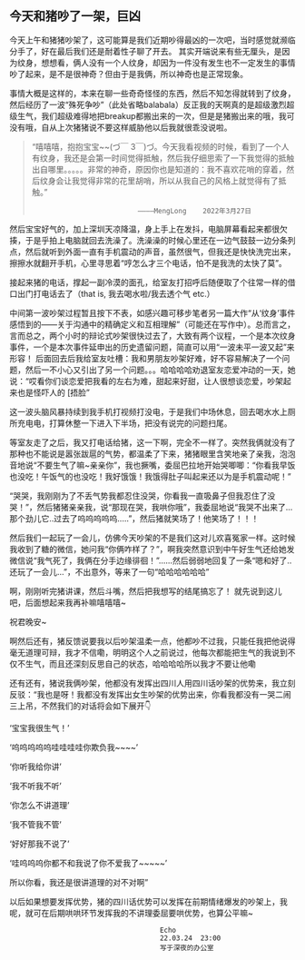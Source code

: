 ## 今天和猪吵了一架，巨凶

今天上午和猪猪吵架了，这可能算是我们近期吵得最凶的一次吧，当时感觉就濒临分手了，好在最后我们还是耐着性子聊了开去。
其实开端说来有些无厘头，是因为纹身，想想看，俩人没有一个人纹身，却因为一件没有发生也不一定发生的事情吵了起来，是不是很神奇？但由于是我俩，所以神奇也是正常现象。

事情大概是这样的，本来在聊一些奇奇怪怪的东西，然后不知怎得就转到了纹身，然后经历了一波“殊死争吵”（此处省略balabala）反正我的天啊真的是超级激烈超级生气，我们超级难得地把breakup都搬出来的一次，但是是猪搬出来的哦，我可没有哦，自从上次猪猪说不要这样威胁他以后我就很乖没说啦。
>“嘻嘻嘻，抱抱宝宝~~(づ￣ 3￣)づ。今天我看视频的时候，看到了一个人有纹身，我还是会第一时间觉得抵触，然后我仔细思索了一下我觉得的抵触出自哪里。。。。。非常的神奇，原因你也是知道的：我不喜欢花哨的穿着，然后纹身会让我觉得非常的花里胡哨，所以从我自己的风格上就觉得有了抵触。”
>
>                               ————MengLong    2022年3月27日

然后宝宝好气的，加上深圳天凉降温，身上手上在发抖，电脑屏幕看起来都很欠揍，于是乎拍上电脑就回去洗澡了。洗澡澡的时候心里还在一边气鼓鼓一边分条列点，然后就听到外面一直有手机震动的声音，虽然很气，但我还是快快洗完出来，擦擦水就翻开手机，心里寻思着“哼怎么才三个电话，怕不是我洗的太快了莫”。

接起来猪的电话，撑起一副冷漠的面孔，给室友打招呼后随便取了个往常一样的借口出门打电话去了（that is, 我去喝水啦/我去透个气 etc.）

中间第一波吵架过程暂且按下不表，如感兴趣可移步笔者另一篇大作“从‘纹身’事件感悟到的——关于沟通中的精确定义和互相理解”（可能还在写作中）。总而言之，言而总之，两个小时的辩论式吵架很快过去了，大致有两个议程，一个是本次纹身事件，一个是本次事件延申出的历史遗留问题，简直可以用“一波未平一波又起”来形容！
后面回去后我给室友吐槽：我和男朋友吵架好难，好不容易解决了一个问题，然后一不小心又引出了另一个问题。。。哈哈哈哈劝退室友恋爱冲动的一天，她说：“哎看你们谈恋爱把我看的左右为难，甜起来好甜，让人很想谈恋爱，吵架起来也是怪吓人的 [捂脸”

这一波头脑风暴持续到我手机打视频打没电，于是我们中场休息，回去喝水水上厕所充电电，打算休整一下进入下半场，把没有说完的问题扫尾。

等室友走了之后，我又打电话给猪，这一下啊，完全不一样了。突然我俩就没有了那种也不能说是嚣张跋扈的气势，都温柔了下来，猪猪眼里含笑地亲了亲我，泡泡音地说“不要生气了嘛~亲亲你”，我也撅嘴，委屈巴拉地开始哭唧唧：“你看我早饭也没吃！午饭气的也没吃！我好饿饿！我饿得肚子叫起来还以为是手机震动呢！”

“哭哭，我刚刚为了不丢气势我都忍住没哭，你看我一直吸鼻子但我忍住了没哭！”，然后猪猪亲亲我，说“那现在哭，我哄你哦”，我委屈地说“我哭不出来了...那个劲儿它..过去了呜呜呜呜呜.....”，然后猪就笑场了！他笑场了！！！

然后我们一起玩了一会儿，仿佛今天吵架的不是我们这对儿欢喜冤家一样。这时候我收到了糖的微信，她问我“你俩咋样了？”，啊我突然意识到中午好生气还给她发微信说“我气死了，我俩在分手边缘徘徊！”......然后弱弱地回复了一条“嗯和好了..还玩了一会儿...”，不出意外，等来了一句“哈哈哈哈哈哈”

啊，刚刚听完猪讲课，然后斗嘴，然后把我想写的结尾搞忘了！
就先说到这儿吧，后面想起来我再补嘛嘻嘻嘻~

祝君晚安~

啊然后还有，猪反馈说要我以后吵架温柔一点，他都吵不过我，只能任我把他说得毫无道理可辩，我才不信嘞，明明这个人之前说过，他每次都能把生气的我说到不仅不生气，而且还深刻反思自己的状态，哈哈哈哈所以我才不要让他嘞

还有还有，猪说我俩吵架，他都没有发挥出四川人用四川话吵架的优势来，我立刻反驳：“我也是呀！我都没有发挥出女生吵架的优势出来，你看我都没有一哭二闹三上吊，不然我们的对话将会如下展开👇

‘宝宝我很生气！’

‘呜呜呜呜呜哇哇哇哇你欺负我~~~~’

‘你听我给你讲’

‘我不听我不听’

‘你怎么不讲道理’

‘我不管我不管’

‘好好那我不说了’

‘哇呜呜呜你都不和我说了你不爱我了~~~~~’

所以你看，我还是很讲道理的对不对啊”

以后如果想要发挥优势，猪的四川话优势可以发挥在前期情绪爆发的吵架上，我呢，就可在后期哄哄环节发挥我的不讲理委屈要哄优势，也算公平嘛~


                                         Echo  
                                         22.03.24  23:00
                                         写于深夜的办公室
